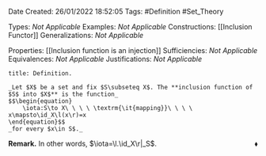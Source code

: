<div class="topSpace"></div>

Date Created: 26/01/2022 18:52:05
Tags: #Definition #Set_Theory

Types: _Not Applicable_
Examples: _Not Applicable_ 
Constructions: [[Inclusion Functor]]
Generalizations: _Not Applicable_

Properties: [[Inclusion function is an injection]]
Sufficiencies: _Not Applicable_
Equivalences: _Not Applicable_
Justifications: _Not Applicable_

``` ad-Definition
title: Definition.

_Let $X$ be a set and fix $S\subseteq X$. The **inclusion function of $S$ into $X$** is the function_
$$\begin{equation}
    \iota:S\to X\ \ \ \ \textrm{\it{mapping}}\ \ \ \ x\mapsto\id_X\l(x\r)=x
\end{equation}$$
_for every $x\in S$._

```

**Remark.** In other words, $\iota=\l.\id_X\r|_S$.<span style="float:right;">$\blacklozenge$</span>
